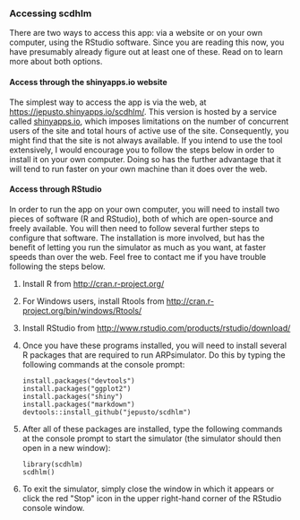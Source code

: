### Accessing scdhlm

There are two ways to access this app: via a website or on your own
computer, using the RStudio software. Since you are reading this now,
you have presumably already figure out at least one of these. Read on to
learn more about both options.

#### Access through the shinyapps.io website

The simplest way to access the app is via the web, at
<https://jepusto.shinyapps.io/scdhlm/>. This version is hosted by a
service called [shinyapps.io](https://www.shinyapps.io/), which imposes
limitations on the number of concurrent users of the site and total
hours of active use of the site. Consequently, you might find that the
site is not always available. If you intend to use the tool extensively,
I would encourage you to follow the steps below in order to install it
on your own computer. Doing so has the further advantage that it will
tend to run faster on your own machine than it does over the web.

#### Access through RStudio

In order to run the app on your own computer, you will need to install
two pieces of software (R and RStudio), both of which are open-source
and freely available. You will then need to follow several further steps
to configure that software. The installation is more involved, but has
the benefit of letting you run the simulator as much as you want, at
faster speeds than over the web. Feel free to contact me if you have
trouble following the steps below.

1.  Install R from <http://cran.r-project.org/>
2.  For Windows users, install Rtools from
    <http://cran.r-project.org/bin/windows/Rtools/>
3.  Install RStudio from
    <http://www.rstudio.com/products/rstudio/download/>
4.  Once you have these programs installed, you will need to install
    several R packages that are required to run ARPsimulator. Do this by
    typing the following commands at the console prompt:

        install.packages("devtools")
        install.packages("ggplot2")
        install.packages("shiny")
        install.packages("markdown")
        devtools::install_github("jepusto/scdhlm")

5.  After all of these packages are installed, type the following
    commands at the console prompt to start the simulator (the simulator
    should then open in a new window):

        library(scdhlm)
        scdhlm()

6.  To exit the simulator, simply close the window in which it appears
    or click the red "Stop" icon in the upper right-hand corner of the
    RStudio console window.
